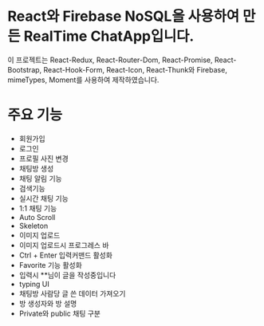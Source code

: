 # React와 Firebase NoSQL을 사용하여 만든 RealTime ChatApp입니다.
이 프로젝트는 React-Redux, React-Router-Dom, React-Promise, React-Bootstrap, React-Hook-Form, React-Icon, React-Thunk와
Firebase, mimeTypes, Moment를 사용하여 제작하였습니다.


# 주요 기능
- 회원가입
- 로그인
- 프로필 사진 변경
- 채팅방 생성
- 채팅 알림 기능
- 검색기능
- 실시간 채팅 기능
- 1:1 채팅 기능
- Auto Scroll
- Skeleton
- 이미지 업로드
- 이미지 업로드시 프로그레스 바
- Ctrl + Enter 입력커맨드 활성화
- Favorite 기능 활성화
- 입력시 **님이 글을 작성중입니다 
- typing UI
- 채팅방 사람당 글 쓴 데이터 가져오기
- 방 생성자와 방 설명
- Private와 public 채팅 구분
